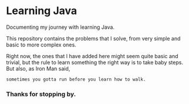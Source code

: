 # Learning Java

Documenting my journey with learning Java.

This repository contains the problems that I solve, from very simple and basic to more complex ones.

Right now, the ones that I have added here might seem quite basic and trivial, but the rule to learn something the right way is to take baby steps. But also, as Iron Man said,

```
sometimes you gotta run before you learn how to walk.
```

### Thanks for stopping by.

